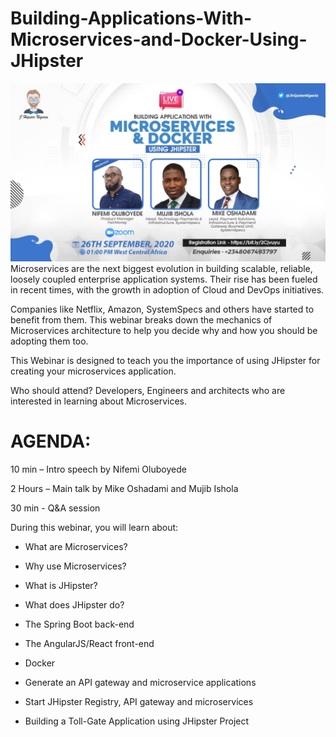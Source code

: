 # Building-Applications-With-Microservices-and-Docker-Using-JHipster
![Webinar Banner](banner.jpeg)
Microservices are the next biggest evolution in building scalable, reliable, loosely coupled enterprise application systems.
Their rise has been fueled in recent times, with the growth in adoption of Cloud and DevOps initiatives.

Companies like Netflix, Amazon, SystemSpecs and others have started to benefit from them. This webinar breaks down the mechanics of Microservices architecture to help you decide why and how you should be adopting them too.

This Webinar is designed to teach you the importance of using JHipster for creating your microservices application.

Who should attend? Developers, Engineers and architects who are interested in learning about Microservices.

# AGENDA:

10 min – Intro speech by Nifemi Oluboyede

2 Hours – Main talk by Mike Oshadami and Mujib Ishola

30 min - Q&A session

During this webinar, you will learn about:

- What are Microservices?

- Why use Microservices?

- What is JHipster?

- What does JHipster do?

- The Spring Boot back-end

- The AngularJS/React front-end

- Docker

- Generate an API gateway and microservice applications

- Start JHipster Registry, API gateway and microservices

- Building a Toll-Gate Application using JHipster Project
